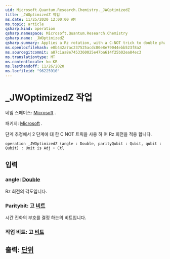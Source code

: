 ```yaml
---
uid: Microsoft.Quantum.Research.Chemistry._JWOptimizedZ
title: _JWOptimizedZ 작업
ms.date: 11/25/2020 12:00:00 AM
ms.topic: article
qsharp.kind: operation
qsharp.namespace: Microsoft.Quantum.Research.Chemistry
qsharp.name: _JWOptimizedZ
qsharp.summary: Applies a Rz rotation, with a C-NOT trick to double phase in phase estimation.
ms.openlocfilehash: e0b442a7ac237525acdc80e8e79044ebb523f8a2
ms.sourcegitcommit: a87c1aa8e7453360025e47ba614f25b02ea84ec3
ms.translationtype: MT
ms.contentlocale: ko-KR
ms.lasthandoff: 11/26/2020
ms.locfileid: "96225910"
---
```

# <a name="_jwoptimizedz-operation"></a>_JWOptimizedZ 작업

네임 스페이스: [Microsoft](xref:Microsoft.Quantum.Research.Chemistry) .

패키지: [Microsoft](https://nuget.org/packages/Microsoft.Quantum.Research.Chemistry) .


단계 추정에서 2 단계에 대 한 C NOT 트릭을 사용 하 여 Rz 회전을 적용 합니다.

```qsharp
operation _JWOptimizedZ (angle : Double, parityQubit : Qubit, qubit : Qubit) : Unit is Adj + Ctl
```


## <a name="input"></a>입력

### <a name="angle--double"></a>angle: [Double](xref:microsoft.quantum.lang-ref.double)

Rz 회전의 각도입니다.


### <a name="parityqubit--qubit"></a>Paritybit: 고 [비트](xref:microsoft.quantum.lang-ref.qubit)

시간 진화의 부호를 결정 하는의 비트입니다.


### <a name="qubit--qubit"></a>작업 비트: 고 [비트](xref:microsoft.quantum.lang-ref.qubit)





## <a name="output--unit"></a>출력: [단위](xref:microsoft.quantum.lang-ref.unit)


